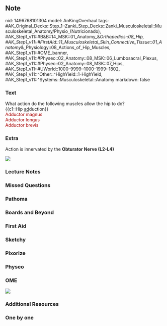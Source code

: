## Note
nid: 1496768101304
model: AnKingOverhaul
tags: #AK_Original_Decks::Step_1::Zanki_Step_Decks::Zanki_Musculoskeletal::Musculoskeletal_Anatomy/Physio_(Nutricionado), #AK_Step1_v11::#B&B::14_MSK::01_Anatomy_&_Orthopedics::08_Hip, #AK_Step1_v11::#FirstAid::11_Musculoskeletal_Skin_Connective_Tissue::01_Anatomy_&_Physiology::08_Actions_of_Hip_Muscles, #AK_Step1_v11::#OME_banner, #AK_Step1_v11::#Physeo::02_Anatomy::08_MSK::06_Lumbosacral_Plexus, #AK_Step1_v11::#Physeo::02_Anatomy::08_MSK::07_Hips, #AK_Step1_v11::#UWorld::1000-9999::1000-1999::1802, #AK_Step1_v11::^Other::^HighYield::1-HighYield, #AK_Step1_v11::^Systems::Musculoskeletal::Anatomy
markdown: false

### Text
<div>
  What action do the following muscles allow the hip to do?
</div>
<div>
  {{c1::Hip <u>ad</u>duction}}
</div>
<div>
  <font color="#AA0000">Adductor magnus</font>
</div>
<div>
  <font color="#AA0000">Adductor longus</font>
</div>
<div>
  <font color="#AA0000">Adductor brevis</font>
</div>

### Extra
Action is innervated by the <b>Obturator Nerve (L2-L4)</b>
<div><img src="paste-30099130810369.jpg"></div>

### Lecture Notes


### Missed Questions


### Pathoma


### Boards and Beyond


### First Aid


### Sketchy


### Pixorize


### Physeo


### OME
<div class="ome-widget">
  <a href="https://onlinemeded.org?ref=anki"><img src=
  "_OME_AnkiFlashcards_General_4.png"></a>
</div>

### Additional Resources


### One by one

